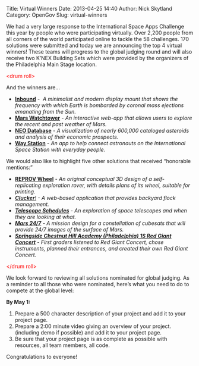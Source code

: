 Title: Virtual Winners
Date: 2013-04-25 14:40
Author: Nick Skytland
Category: OpenGov
Slug: virtual-winners

We had a very large response to the International Space Apps Challenge
this year by people who were participating virtually. Over 2,200 people
from all corners of the world participated online to tackle the 58
challenges. 170 solutions were submitted and today we are announcing the
top 4 virtual winners! These teams will progress to the global judging
round and will also receive two K’NEX Building Sets which were provided
by the organizers of the Philadelphia Main Stage location.

<span style="color: #ff0000;">\<drum roll\></span>

And the winners are…

<div>

-   [**Inbound**][] -  *A minimalist and modern display mount that shows
    the frequency with which Earth is bombarded by coronal mass
    ejections emanating from the Sun.*
-   [**Mars Watchtower**][] - *An interactive web-app that allows users
    to explore the recent and past weather of Mars.*
-   [**NEO Database**][] - *A visualization of nearly 600,000 cataloged
    asteroids and analysis of their economic prospects.*
-   [**Way Station**][] - *An app to help connect astronauts on the
    International Space Station with everyday people.*

</div>

We would also like to highlight five other solutions that received
“honorable mentions:”

<div>

-   [**REPROV Wheel**][] - *An original conceptual 3D design of
    a self-replicating exploration rover, with details plans of
    its wheel, suitable for printing.*
-   *[**Clucker**!][] - A web-based application that provides backyard
    flock management.*
-   *[**Telescope Schedules**][] - An exploration of space
    telescopes and when they are looking at what.*
-   *[**Mars 24/7**][] - A mission design for a constellation of
    cubesats that will provide 24/7 images of the surface of Mars.*
-   *[**Springside Chestnut Hill Academy (Philadelphia) 1S Red Giant
    Concert**][] - First graders listened to Red Giant Concert, chose
    instruments, planned their entrances, and created their own Red
    Giant Concert.*

</div>

<div id="magicdomid38">

<span style="color: #ff0000;">\</drum roll\></span>

We look forward to reviewing all solutions nominated for global judging.
As a reminder to all those who were nominated, here’s what you need to
do to compete at the global level:

**By May 1:**

1.  Prepare a 500 character description of your project and add it to
    your project page.
2.  Prepare a 2:00 minute video giving an overview of your project.
    (including demo if possible) and add it to your project page.
3.  Be sure that your project page is as complete as possible with
    resources, all team members, all code.

Congratulations to everyone!

</div>

  [**Inbound**]: http://spaceappschallenge.org/project/inbound/
  [**Mars Watchtower**]: http://spaceappschallenge.org/project/mars-watchtower/
  [**NEO Database**]: http://spaceappschallenge.org/project/neo-database/
  [**Way Station**]: http://spaceappschallenge.org/project/waystation/
  [**REPROV Wheel**]: http://spaceappschallenge.org/project/reprov-wheel-self-replicant-rover-wheel-/
  [**Clucker**!]: http://spaceappschallenge.org/project/clucker/
  [**Telescope Schedules**]: http://spaceappschallenge.org/project/telescope-schedules/
  [**Mars 24/7**]: http://spaceappschallenge.org/project/mars-247/
  [**Springside Chestnut Hill Academy (Philadelphia) 1S Red Giant
  Concert**]: http://spaceappschallenge.org/project/sch-academy-1s-red-giant-concert/
